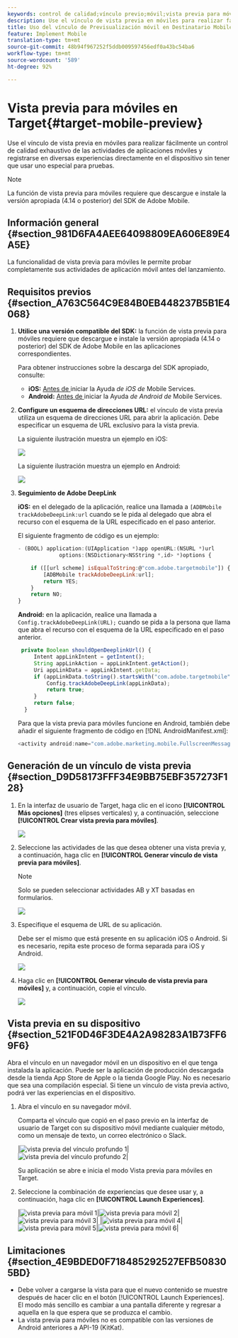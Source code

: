 ```yaml
---
keywords: control de calidad;vínculo previo;móvil;vista previa para móviles
description: Use el vínculo de vista previa en móviles para realizar fácilmente un control de calidad exhaustivo de las actividades de aplicaciones móviles y registrarse en diversas experiencias directamente en el dispositivo sin tener que usar uno especial para pruebas.
title: Uso del vínculo de Previsualización móvil en Destinatario Mobile
feature: Implement Mobile
translation-type: tm+mt
source-git-commit: 48b94f967252f5ddb009597456edf0a43bc54ba6
workflow-type: tm+mt
source-wordcount: '589'
ht-degree: 92%

---
```



# Vista previa para móviles en Target{#target-mobile-preview}

Use el vínculo de vista previa en móviles para realizar fácilmente un control de calidad exhaustivo de las actividades de aplicaciones móviles y registrarse en diversas experiencias directamente en el dispositivo sin tener que usar uno especial para pruebas.

>[!NOTE]
>
>La función de vista previa para móviles requiere que descargue e instale la versión apropiada (4.14 o posterior) del SDK de Adobe Mobile.

## Información general {#section_981D6FA4AEE64098809EA606E89E4A5E}

La funcionalidad de vista previa para móviles le permite probar completamente sus actividades de aplicación móvil antes del lanzamiento.

## Requisitos previos    {#section_A763C564C9E84B0EB448237B5B1E4068}

1. **Utilice una versión compatible del SDK:** la función de vista previa para móviles requiere que descargue e instale la versión apropiada (4.14 o posterior) del SDK de Adobe Mobile en las aplicaciones correspondientes.

   Para obtener instrucciones sobre la descarga del SDK apropiado, consulte:

   * **iOS:** [Antes de ](https://experienceleague.adobe.com/docs/mobile-services/ios/getting-started-ios/requirements.html) iniciar la Ayuda *de iOS de* Mobile Services.
   * **Android:** [Antes de ](https://experienceleague.adobe.com/docs/mobile-services/android/getting-started-android/requirements.html) iniciar la Ayuda *de Android de* Mobile Services.

1. **Configure un esquema de direcciones URL:** el vínculo de vista previa utiliza un esquema de direcciones URL para abrir la aplicación. Debe especificar un esquema de URL exclusivo para la vista previa.

   La siguiente ilustración muestra un ejemplo en iOS:

   ![](assets/mobile-preview-url-scheme-ios.png)

   La siguiente ilustración muestra un ejemplo en Android:

   ![](assets/Android_Deeplink.png)

1. **Seguimiento de Adobe DeepLink**

   **iOS:** en el delegado de la aplicación, realice una llamada a `[ADBMobile trackAdobeDeepLink:url` cuando se le pida al delegado que abra el recurso con el esquema de la URL especificado en el paso anterior.

   El siguiente fragmento de código es un ejemplo:

   ```javascript
   - (BOOL) application:(UIApplication *)app openURL:(NSURL *)url 
                options:(NSDictionary<NSString *,id> *)options { 
   
       if ([[url scheme] isEqualToString:@"com.adobe.targetmobile"]) { 
           [ADBMobile trackAdobeDeepLink:url]; 
           return YES; 
       } 
       return NO; 
   } 
   ```

   **Android:** en la aplicación, realice una llamada a `Config.trackAdobeDeepLink(URL);` cuando se pida a la persona que llama que abra el recurso con el esquema de la URL especificado en el paso anterior.

   ```javascript
    private Boolean shouldOpenDeeplinkUrl() { 
        Intent appLinkIntent = getIntent(); 
        String appLinkAction = appLinkIntent.getAction(); 
        Uri appLinkData = appLinkIntent.getData; 
        if (appLinkData.toString().startsWith("com.adobe.targetmobile")) { 
            Config.trackAdobeDeepLink(appLinkData); 
            return true; 
        } 
        return false; 
     }
   ```

   Para que la vista previa para móviles funcione en Android, también debe añadir el siguiente fragmento de código en [!DNL AndroidManifest.xml]:

   ```javascript
   <activity android:name="com.adobe.marketing.mobile.FullscreenMessageActivity" />
   ```

## Generación de un vínculo de vista previa {#section_D9D58173FFF34E9BB75EBF357273F128}

1. En la interfaz de usuario de Target, haga clic en el icono **[!UICONTROL Más opciones]** (tres elipses verticales) y, a continuación, seleccione **[!UICONTROL Crear vista previa para móviles]**.

   ![](assets/mobile-preview-create.png)

1. Seleccione las actividades de las que desea obtener una vista previa y, a continuación, haga clic en **[!UICONTROL Generar vínculo de vista previa para móviles]**.

   >[!NOTE]
   >
   >Solo se pueden seleccionar actividades AB y XT basadas en formularios.

   ![](assets/mobile-preview-select-activities.png)

1. Especifique el esquema de URL de su aplicación.

   Debe ser el mismo que está presente en su aplicación iOS o Android. Si es necesario, repita este proceso de forma separada para iOS y Android.

   ![](assets/mobile-preview-enter-url-scheme.png)

1. Haga clic en **[!UICONTROL Generar vínculo de vista previa para móviles]** y, a continuación, copie el vínculo.

   ![](assets/mobile-preview-generate-and-copy.png)

## Vista previa en su dispositivo {#section_521F0D46F3DE4A2A98283A1B73FF69F6}

Abra el vínculo en un navegador móvil en un dispositivo en el que tenga instalada la aplicación. Puede ser la aplicación de producción descargada desde la tienda App Store de Apple o la tienda Google Play. No es necesario que sea una compilación especial. Si tiene un vínculo de vista previa activo, podrá ver las experiencias en el dispositivo.

1. Abra el vínculo en su navegador móvil.

   Comparta el vínculo que copió en el paso previo en la interfaz de usuario de Target con su dispositivo móvil mediante cualquier método, como un mensaje de texto, un correo electrónico o Slack.

   |![vista previa del vínculo profundo 1](/help/c-target-mobile-app/assets/mobile-preview-open-deeplink.png)|![vista previa del vínculo profundo 2](/help/c-target-mobile-app/assets/mobile-preview-open-app.png)|

   Su aplicación se abre e inicia el modo Vista previa para móviles en Target.

1. Seleccione la combinación de experiencias que desee usar y, a continuación, haga clic en **[!UICONTROL Launch Experiences]**.

   |![vista previa para móvil 1](/help/c-target-mobile-app/assets/mobile-preview-experience-selection-1.png)|![vista previa para móvil 2](/help/c-target-mobile-app/assets/mobile-preview-experience-result-1-france.png)|![vista previa para móvil 3](/help/c-target-mobile-app/assets/mobile-preview-experience-result-1-shipfree.png)|
|![vista previa para móvil 4](/help/c-target-mobile-app/assets/mobile-preview-experience-selection-2.png)|![vista previa para móvil 5](/help/c-target-mobile-app/assets/mobile-preview-experience-result-2-aus.png)|![vista previa para móvil 6](/help/c-target-mobile-app/assets/mobile-preview-experience-result-2-10off.png)|

## Limitaciones {#section_4E9BDED0F718485292527EFB508305BD}

* Debe volver a cargarse la vista para que el nuevo contenido se muestre después de hacer clic en el botón [!UICONTROL Launch Experiences]. El modo más sencillo es cambiar a una pantalla diferente y regresar a aquella en la que espera que se produzca el cambio.
* La vista previa para móviles no es compatible con las versiones de Android anteriores a API-19 (KitKat).